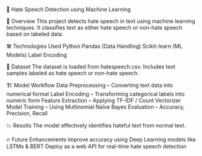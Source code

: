 🚨 Hate Speech Detection using Machine Learning

📌 Overview
This project detects hate speech in text using machine learning techniques. It classifies text as either hate speech or non-hate speech based on labeled data.

🛠️ Technologies Used
Python
Pandas (Data Handling)
Scikit-learn (ML Models)
Label Encoding

📂 Dataset
The dataset is loaded from hatespeech.csv.
Includes text samples labeled as hate speech or non-hate speech.

🏗️ Model Workflow
Data Preprocessing – Converting text data into numerical format
Label Encoding – Transforming categorical labels into numeric form
Feature Extraction – Applying TF-IDF / Count Vectorizer
Model Training – Using Multinomial Naïve Bayes
Evaluation – Accuracy, Precision, Recall

📉 Results
The model effectively identifies hateful text from normal text.

🔥 Future Enhancements
Improve accuracy using Deep Learning models like LSTMs & BERT
Deploy as a web API for real-time hate speech detection
